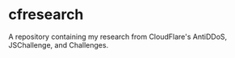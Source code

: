 # cfresearch
A repository containing my research from CloudFlare's AntiDDoS, JSChallenge, and Challenges.
